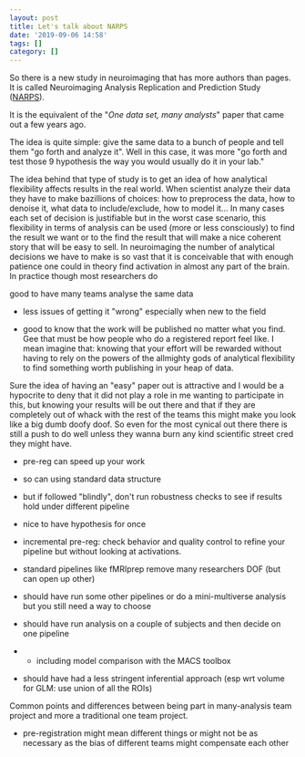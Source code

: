 ```yaml
---
layout: post
title: Let's talk about NARPS
date: '2019-09-06 14:58'
tags: []
category: []
---
```


So there is a new study in neuroimaging that has more authors than pages. It is called Neuroimaging Analysis Replication and Prediction Study ([NARPS](www.narps.info)).

It is the equivalent of the "_One data set, many analysts_" paper that came out a few years ago.

The idea is quite simple: give the same data to a bunch of people and tell them "go forth and analyze it". Well in this case, it was more "go forth and test those 9 hypothesis the way you would usually do it in your lab."

The idea behind that type of study is to get an idea of how analytical flexibility affects results in the real world. When scientist analyze their data they have to make bazillions of choices: how to preprocess the data, how to denoise it, what data to include/exclude, how to model it... In many cases each set of decision is justifiable but in the worst case scenario, this flexibility in terms of analysis can be used (more or less consciously) to find the result we want or to the find the result that will make a nice coherent story that will be easy to sell. In neuroimaging the number of analytical decisions we have to make is so vast that it is conceivable that with enough patience one could in theory find activation in almost any part of the brain. In practice though most researchers do

good to have many teams analyse the same data
 - less issues of getting it "wrong" especially when new to the field

- good to know that the work will be published no matter what you find. Gee that must be how people who do a registered report feel like. I mean imagine that: knowing that your effort will be rewarded without having to rely on the powers of the allmighty gods of analytical flexibility to find something worth publishing in your heap of data.

Sure the idea of having an "easy" paper out is attractive and I would be a hypocrite to deny that it did not play a role in me wanting to participate in this, but knowing your results will be out there and that if they are completely out of whack with the rest of the teams this might make you look like a big dumb doofy doof. So even for the most cynical out there there is still a push to do well unless they wanna burn any kind scientific street cred they might have.

- pre-reg can speed up your work
- so can using standard data structure
- but if followed "blindly", don't run robustness checks to see if results hold under different pipeline

- nice to have hypothesis for once

- incremental pre-reg: check behavior and quality control to refine your pipeline but without looking at activations.

- standard pipelines like fMRIprep remove many researchers DOF (but can open up other)

- should have run some other pipelines or do a mini-multiverse analysis but you still need a way to choose

- should have run analysis on a couple of subjects and then decide on one pipeline
-  - including model comparison with the MACS toolbox

- should have had a less stringent inferential approach (esp wrt volume for GLM: use union of all the ROIs)


Common points and differences between being part in many-analysis team project and more a traditional one team project.
- pre-registration might mean different things or might not be as necessary as the bias of different teams might compensate each other
